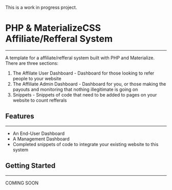 This is a work in progress project.

# PHP & MaterializeCSS Affiliate/Refferal System
---
A template for a affiliate/refferal system built with PHP and Materialize. There are three sections:
1. The Affilate User Dashboard - Dashboard for those looking to refer people to your website
2. The Affiliate Admin Dashboard - Dashboard for you, or those making the payouts and monitoring that nothing illegitimate is going on
3. Snippets - Snippets of code that need to be added to pages on your website to count refferals

## Features
---
- An End-User Dashboard
- A Management Dashboard
- Completed snippets of code to integrate your existing website to this system

## Getting Started
---
COMING SOON